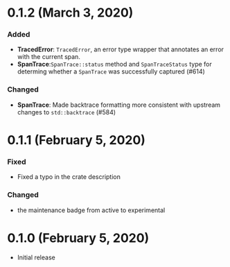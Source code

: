 # 0.1.2 (March 3, 2020)

### Added

- **TracedError**: `TracedError`, an error type wrapper that annotates an error
  with the current span.
- **SpanTrace**:`SpanTrace::status` method and `SpanTraceStatus` type for
  determing whether a `SpanTrace` was successfully captured (#614)

### Changed

- **SpanTrace**: Made backtrace formatting more consistent with upstream changes
  to `std::backtrace` (#584)

# 0.1.1 (February 5, 2020)

### Fixed

- Fixed a typo in the crate description

### Changed

- the maintenance badge from active to experimental

# 0.1.0 (February 5, 2020)

- Initial release
